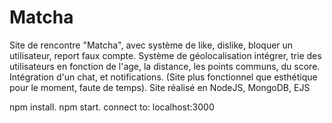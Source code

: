 # Matcha
Site de rencontre "Matcha", avec système de like, dislike, bloquer un utilisateur, report faux compte. Système de géolocalisation intégrer, trie des utilisateurs en fonction de l'age, la distance, les points communs, du score. Intégration d'un chat, et notifications. (Site plus fonctionnel que esthétique pour le moment, faute de temps). Site réalisé en NodeJS, MongoDB, EJS


npm install.
npm start.
connect to: localhost:3000
